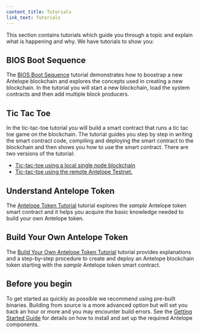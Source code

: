 ```yaml
---
content_title: Tutorials
link_text: Tutorials
---
```


This section contains tutorials which guide you through a topic and explain what is happening and why. We have tutorials to show you:

## BIOS Boot Sequence

The [BIOS Boot Sequence](10_bios-boot-sequence.md) tutorial demonstrates how to boostrap a new Antelope blockchain and explores the concepts used in creating a new blockchain. In the tutorial you will start a new blockchain, load the system contracts and then add multiple block producers.  

## Tic Tac Toe

In the tic-tac-toe tutorial you will build a smart contract that runs a tic tac toe game on the blockchain. The tutorial guides you step by step in writing the smart contract code, compiling and deploying the smart contract to the blockchain and then shows you how to use the smart contract. There are two versions of the tutorial:  
* [Tic-tac-toe using a local single node blockchain](20_tic-tac-toe-game-smart-contract-single-node.md)
* [Tic-tac-toe using the remote Antelope Testnet.](21_tic-tac-toe-game-smart-contract-Testnet.md)  

## Understand Antelope Token

The [Antelope Token Tutorial](40_eosio_token.md) tutorial explores the *sample* Antelope token smart contract and it helps you acquire the basic knowledge needed to build your own Antelope token.

## Build Your Own Antelope Token

The [Build Your Own Antelope Token Tutorial](50_build_your_own_eosio_token.md) tutorial provides explanations and a step-by-step procedure to create and deploy an Antelope blockchain token starting with the *sample* Antelope token smart contract.

## Before you begin

To get started as quickly as possible we recommend using pre-built binaries. Building from source is a more advanced option but will set you back an hour or more and you may encounter build errors. See the [Getting Started Guide](../30_getting-started-guide) for details on how to install and set up the required Antelope components.
